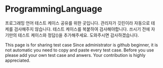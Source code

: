 # ProgrammingLanguage

프로그래밍 언어 테스트 케이스 공유를 위한 곳입니다.
관리자가 깃린이라 자동으로 테케를 검사해주지 않습니다.
테스트 케이스를 복붙하여 검사해야합니다.
쓰시기 전에 자기만의 테스트 케이스와 정답()을 추가해주세요. 도와주시면 감사하겠습니다.

This page is for sharing test case
Since administrator is github beginner, it is not automatic you need to copy and paste every test case.
Before you use please add your own test case and anwers. Your contribution is highly appreciated.
